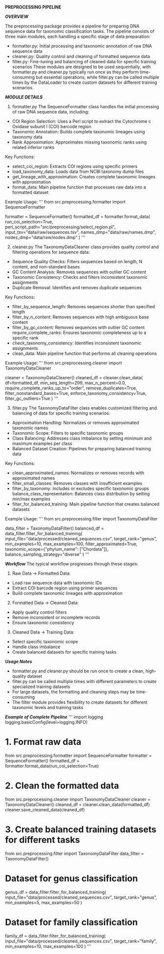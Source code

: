 **PREPROCESSING PIPELINE**

***OVERVIEW***

The preprocessing package provides a pipeline for preparing DNA sequence data for taxonomic classification tasks. The pipeline consists of three main modules, each handling a specific stage of data preparation:

- formatter.py: Initial processing and taxonomic annotation of raw DNA sequence data
- cleaner.py: Quality control and cleaning of formatted sequence data
- filter.py: Fine-tuning and balancing of cleaned data for specific training scenarios
These modules are designed to be used sequentially, with formatter.py and cleaner.py typically run once as they perform time-consuming but essential operations, while filter.py can be called multiple times by the DataLoader to create custom datasets for different training scenarios.

***MODULE DETAILS***
1. formatter.py
The SequenceFormatter class handles the initial processing of raw DNA sequence data, including:

- COI Region Selection: Uses a Perl script to extract the Cytochrome c Oxidase subunit I (COI) barcode region
- Taxonomic Annotation: Builds complete taxonomic lineages using taxonomy data
- Rank Approximation: Approximates missing taxonomic ranks using related inferior ranks

Key Functions:
- select_coi_region: Extracts COI regions using specific primers
- load_taxonomy_data: Loads data from NCBI taxonomy dump files
- get_lineage_with_approximation: Creates complete taxonomic lineages with approximation
- format_data: Main pipeline function that processes raw data into a formatted dataset

Example Usage:
'''
from src.preprocessing.formatter import SequenceFormatter

formatter = SequenceFormatter()
formatted_df = formatter.format_data(
    run_coi_selection=True,
    perl_script_path="src/preprocessing/select_region.pl",
    input_tsv="data/raw/sequences.tsv",
    names_dmp="data/raw/names.dmp",
    nodes_dmp="data/raw/nodes.dmp"
)
'''

2. cleaner.py
The TaxonomyDataCleaner class provides quality control and filtering operations for sequence data:

- Sequence Quality Checks: Filters sequences based on length, N content, and non-standard bases
- GC Content Analysis: Removes sequences with outlier GC content
- Taxonomic Consistency: Checks and filters inconsistent taxonomic assignments
- Duplicate Removal: Identifies and removes duplicate sequences

Key Functions:
- filter_by_sequence_length: Removes sequences shorter than specified length
- filter_by_n_content: Removes sequences with high ambiguous base content
- filter_by_gc_content: Removes sequences with outlier GC content
require_complete_ranks: Ensures taxonomic completeness up to a specific rank
- check_taxonomy_consistency: Identifies inconsistent taxonomic assignments
- clean_data: Main pipeline function that performs all cleaning operations

Example Usage:
'''
from src.preprocessing.cleaner import TaxonomyDataCleaner

cleaner = TaxonomyDataCleaner()
cleaned_df = cleaner.clean_data(
    df=formatted_df,
    min_seq_length=299,
    max_n_percent=0.0,
    require_complete_ranks_up_to="order",
    remove_duplicates=True,
    filter_nonstandard_bases=True,
    enforce_taxonomy_consistency=True,
    filter_gc_outliers=True
)
'''

3. filter.py
The TaxonomyDataFilter class enables customized filtering and balancing of data for specific training scenarios:

- Approximation Handling: Normalizes or removes approximated taxonomic names
- Taxonomic Scope: Filters to specific taxonomic groups
- Class Balancing: Addresses class imbalance by setting minimum and maximum examples per class
- Balanced Dataset Creation: Pipelines for preparing balanced training data

Key Functions:
- clean_approximated_names: Normalizes or removes records with approximated names
- filter_small_classes: Removes classes with insufficient examples
- filter_by_taxonomy: Includes or excludes specific taxonomic groups
balance_class_representation: Balances class distribution by setting min/max examples
- filter_for_balanced_training: Main pipeline function that creates balanced datasets

Example Usage:
'''
from src.preprocessing.filter import TaxonomyDataFilter

data_filter = TaxonomyDataFilter()
balanced_df = data_filter.filter_for_balanced_training(
    input_file="data/processed/cleaned_sequences.csv",
    target_rank="genus",
    min_examples=10,
    max_examples=100,
    filter_approximated=True,
    taxonomic_scope={"phylum_name": ["Chordata"]},
    balance_sampling_strategy="diverse"
)
'''

***Workflow***
The typical workflow progresses through these stages:

1. Raw Data → Formatted Data:

- Load raw sequence data with taxonomic IDs
- Extract COI barcode region using primer sequences
- Build complete taxonomic lineages with approximation

2. Formatted Data → Cleaned Data:

- Apply quality control filters
- Remove inconsistent or incomplete records
- Ensure taxonomic consistency

3. Cleaned Data → Training Data:

- Select specific taxonomic scope
- Handle class imbalance
- Create balanced datasets for specific training tasks

***Usage Notes***
- formatter.py and cleaner.py should be run once to create a clean, high-quality dataset
- filter.py can be called multiple times with different parameters to create specialized training datasets
- For large datasets, the formatting and cleaning steps may be time-consuming
- The filter module provides flexibility to create datasets for different taxonomic levels and training tasks

***Example of Complete Pipeline***
'''
import logging
logging.basicConfig(level=logging.INFO)

# 1. Format raw data
from src.preprocessing.formatter import SequenceFormatter
formatter = SequenceFormatter()
formatted_df = formatter.format_data(run_coi_selection=True)

# 2. Clean the formatted data
from src.preprocessing.cleaner import TaxonomyDataCleaner
cleaner = TaxonomyDataCleaner()
cleaned_df = cleaner.clean_data(formatted_df)
cleaner.save_cleaned_data(cleaned_df)

# 3. Create balanced training datasets for different tasks
from src.preprocessing.filter import TaxonomyDataFilter
data_filter = TaxonomyDataFilter()

# Dataset for genus classification
genus_df = data_filter.filter_for_balanced_training(
    input_file="data/processed/cleaned_sequences.csv",
    target_rank="genus",
    min_examples=5,
    max_examples=50
)

# Dataset for family classification
family_df = data_filter.filter_for_balanced_training(
    input_file="data/processed/cleaned_sequences.csv",
    target_rank="family",
    min_examples=10,
    max_examples=100
)
'''


